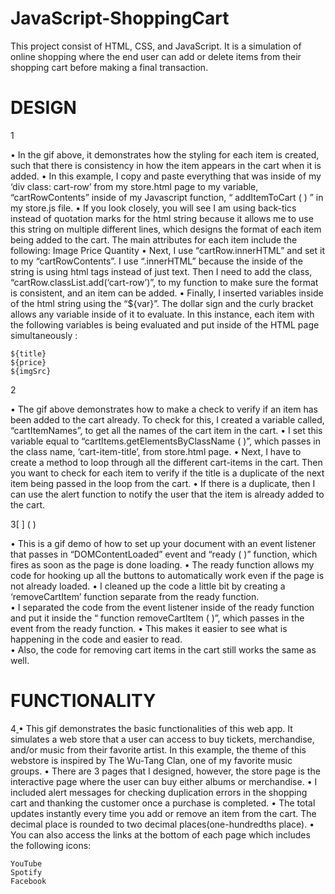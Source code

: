 # JavaScript-ShoppingCart

This project consist of HTML, CSS, and JavaScript. It is a simulation of online shopping where the end user can add or delete items from their shopping cart before making a final transaction.


# DESIGN

1[]()

•	In the gif above, it demonstrates how the styling for each item is created, such that there is consistency in how the item appears in the cart when it is added. 
•	In this example, I copy and paste everything that was inside of my ‘div class: cart-row’ from my store.html page to my variable, “cartRowContents” inside of my Javascript function, “ addItemToCart ( ) ” in my store.js file.
•	If you look closely, you will see I am using back-tics instead of quotation marks for the html string because it allows me to use this string on multiple different lines, which designs the format of each item being added to the cart. The main attributes for each item include the following:
 	Image
 	Price
 	Quantity
•	Next, I use “cartRow.innerHTML” and set it to my “cartRowContents”. I use “.innerHTML” because the inside of the string is using html tags instead of just text. Then I need to add the class, “cartRow.classList.add(‘cart-row’)”, to my function to make sure the format is consistent, and an item can be added. 
•	Finally, I inserted variables inside of the html string using the “${var}”. The dollar sign and the curly bracket allows any variable inside of it to evaluate. In this instance, each item with the following variables is being evaluated and put inside of the HTML page simultaneously :

 	${title}
 	${price}
 	${imgSrc}


2[]()

•	The gif above demonstrates how to make a check to verify if an item has been added to the cart already. To check for this, I created a variable called, “cartItemNames”, to get all the names of the cart item in the cart. 
•	I set this variable equal to “cartItems.getElementsByClassName ( )”, which passes in the class name, ‘cart-item-title’, from store.html page. 
•	Next, I have to create a method to loop through all the different cart-items in the cart. Then you want to check for each item to verify if the title is a duplicate of the next item being passed in the loop from the cart.
•	If there is a duplicate, then I can use the alert function to notify the user that the item is already added to the cart.

3[ ] ( )

•	This is a gif demo of how to set up your document with an event listener that passes in “DOMContentLoaded” event and “ready ( )” function, which fires as soon as the page is done loading.
•	The ready function allows my code for hooking up all the buttons to automatically work even if the page is not already loaded. 
•	I cleaned up the code a little bit by creating a ‘removeCartItem’ function separate from the ready function.  
•	I separated the code from the event listener inside of the ready function and put it inside the “ function removeCartItem ( )”, which passes in the event from the ready function. 
•	This makes it easier to see what is happening in the code and easier to read.  
•	Also, the code for removing cart items in the cart still works the same as well. 


# FUNCTIONALITY
4[ ]( )
•	This gif demonstrates the basic functionalities of this web app. It simulates a web store that a user can access to buy tickets, merchandise, and/or music from their favorite artist. In this example, the theme of this webstore is inspired by The Wu-Tang Clan, one of my favorite music groups. 
•	There are 3 pages that I designed, however, the store page is the interactive page where the user can buy either albums or merchandise. 
•	I included alert messages for checking duplication errors in the shopping cart and thanking the customer once a purchase is completed. 
•	The total updates instantly every time you add or remove an item from the cart. The decimal place is rounded to two decimal places(one-hundredths place).
•	You can also access the links at the bottom of each page which includes the following icons:

 	YouTube
 	Spotify
 	Facebook
